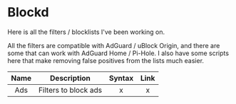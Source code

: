 # Blockd
Here is all the filters / blocklists I've been working on.

All the filters are compatible with AdGuard / uBlock Origin, and there are some that can work with AdGuard Home / Pi-Hole. I also have some scripts here that make removing false positives from the lists much easier. 


| Name | Description | Syntax | Link |
| :---:   | :---: | :---: | :---: |
| Ads | Filters to block ads   |  x  | x |
